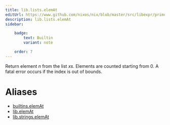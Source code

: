 ```yaml
---
title: lib.lists.elemAt
editUrl: https://www.github.com/nixos/nix/blob/master/src/libexpr/primops.cc
description: lib.lists.elemAt
sidebar:

    badge:
        text: Builtin
        variant: note

    order: 7
---
```


Return element *n* from the list *xs*. Elements are counted starting
from 0. A fatal error occurs if the index is out of bounds.


# Aliases

- [builtins.elemAt](./reference/builtins/builtins-elemAt)
- [lib.elemAt](./reference/lib/lib-elemAt)
- [lib.strings.elemAt](./reference/lib/strings/lib-strings-elemAt)


